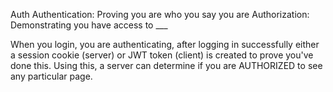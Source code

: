 Auth
Authentication: Proving you are who you say you are
Authorization: Demonstrating you have access to \_\_\_

When you login, you are authenticating, after logging in successfully either a
session cookie (server) or JWT token (client) is created to prove you've done this.
Using this, a server can determine if you are AUTHORIZED to see any particular page.
